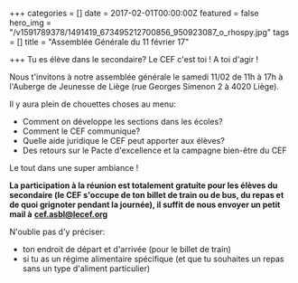+++
categories = []
date = 2017-02-01T00:00:00Z
featured = false
hero_img = "/v1591789378/1491419_673495212700856_950923087_o_rhospy.jpg"
tags = []
title = "Assemblée Générale du 11 février 17"

+++
Tu es élève dans le secondaire? Le CEF c'est toi ! A toi d'agir !

Nous t'invitons à notre assemblée générale le samedi 11/02 de 11h à 17h à l'Auberge de Jeunesse de Liège (rue Georges Simenon 2 à 4020 Liège).

Il y aura plein de chouettes choses au menu:

* Comment on développe les sections dans les écoles?
* Comment le CEF communique?
* Quelle aide juridique le CEF peut apporter aux élèves?
* Des retours sur le Pacte d'excellence et la campagne bien-être du CEF

Le tout dans une super ambiance !

**La participation à la réunion est totalement gratuite pour les élèves du secondaire (le CEF s'occupe de ton billet de train ou de bus, du repas et de quoi grignoter pendant la journée), il suffit de nous envoyer un petit mail à** [**cef.asbl@lecef.org**](mailto:cef.asbl@lecef.org "cef.asbl@lecef.org")

N'oublie pas d'y préciser:

* ton endroit de départ et d'arrivée (pour le billet de train)
* si tu as un régime alimentaire spécifique (et que tu souhaites un repas sans un type d'aliment particulier)